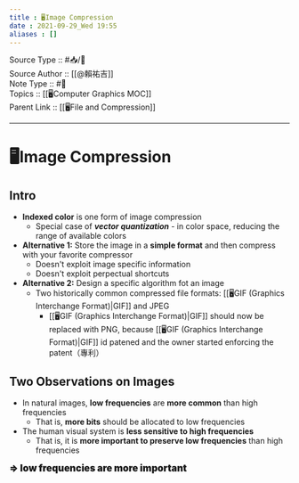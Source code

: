 ```yaml
---
title : 🖥️Image Compression
date : 2021-09-29_Wed 19:55
aliases : []
---
```

Source Type :: #📥/📄 <br>
Source Author :: [[@賴祐吉]]<br>
Note Type :: #📝 <br>
Topics :: [[🖥️Computer Graphics MOC]]<br>
Parent Link :: [[🖥️File and Compression]]<br>

---
# 🖥️Image Compression

## Intro
+ **Indexed color** is one form of image compression
	- Special case of ***vector quantization*** - in color space, reducing the range of available colors
+ **Alternative 1:** Store the image in a **simple format** and then compress with your favorite compressor
	- Doesn't exploit image specific information
	- Doesn't exploit perpectual shortcuts
+ **Alternative 2:** Design a specific algorithm fot an image
	- Two historically common compressed file formats: [[🖥️GIF (Graphics Interchange Format)|GIF]] and JPEG
		* [[🖥️GIF (Graphics Interchange Format)|GIF]] should now be replaced with PNG, because [[🖥️GIF (Graphics Interchange Format)|GIF]] id patened and the owner started enforcing the patent（專利）

## Two Observations on Images
+ In natural images, **low frequencies** are **more common** than high frequencies
	- That is, **more bits** should be allocated to low frequencies
+ The human visual system is **less sensitive to high frequencies**
	- That is, it is **more important to preserve low frequencies** than high frequencies

<big style="font-weight: 1000;">=> low frequencies are more important</big>
